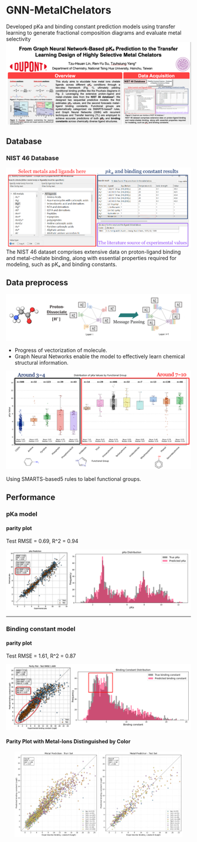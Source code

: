 # GNN-MetalChelators
Developed pKa and binding constant prediction models using transfer learning to generate fractional composition diagrams and evaluate metal selectivity
![](img/header2.png)
## Database
### NIST 46 Database
![](img/NIST1.png)
The NIST 46 dataset comprises extensive data on proton-ligand binding and metal-chelate binding, along with essential properties required for modeling, such as pKₐ and binding constants.
## Data preprocess
![](img/GNN1.png)
- Progress of vectorization of molecule.
- Graph Neural Networks  enable the model to effectively learn chemical structural information.

![](img/pKa_label1.png)

Using SMARTS-based5 rules to label functional groups.

## Performance
### pKa model
#### parity plot
Test RMSE = 0.69, R^2 = 0.94
<p align="center">
    <img src="img/pka.png">
</p>

---
### Binding constant model
#### parity plot
Test RMSE = 1.61, R^2 = 0.87
<p align="center">
    <img src="img/metal.png">
</p>

#### Parity Plot with Metal-Ions Distinguished by Color
<p align="center">
  <img src="img/metal_parity_train_by_metal.png" alt="train parity" width="45%">
  <img src="img/metal_parity_test_by_metal.png"  alt="test parity"  width="45%">
</p>

